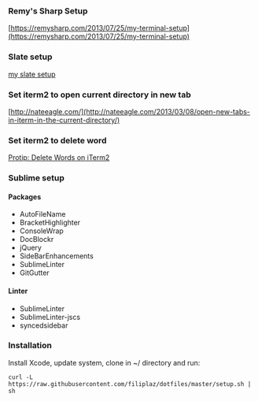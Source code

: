 ### Remy's Sharp Setup
[https://remysharp.com/2013/07/25/my-terminal-setup](https://remysharp.com/2013/07/25/my-terminal-setup)

### Slate setup
[my slate setup](http://vninja.net/osx/slate-setup/)

### Set iterm2 to open current directory in new tab
[http://nateeagle.com/](http://nateeagle.com/2013/03/08/open-new-tabs-in-iterm-in-the-current-directory/)

### Set iterm2 to delete word
[Protip: Delete Words on iTerm2](http://felipecsl.com/blog/2012/06/05/protip-delete-words-on-iterm2-mac-osx/)

### Sublime setup
#### Packages
* AutoFileName
* BracketHighlighter
* ConsoleWrap
* DocBlockr
* jQuery
* SideBarEnhancements
* SublimeLinter
* GitGutter
#### Linter
* SublimeLinter
* SublimeLinter-jscs
* syncedsidebar

### Installation
Install Xcode, update system, clone in ~/ directory and run:

```
curl -L https://raw.githubusercontent.com/filiplaz/dotfiles/master/setup.sh | sh
```

